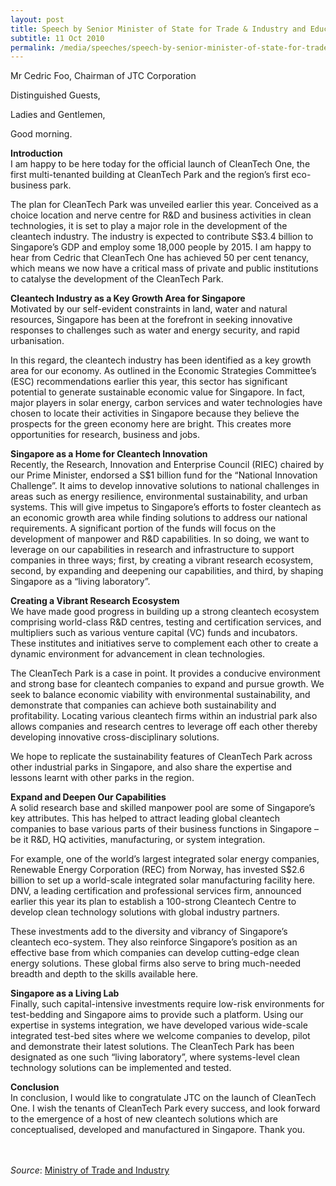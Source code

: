 ```yaml
---
layout: post
title: Speech by Senior Minister of State for Trade & Industry and Education S Iswaran at the Official Launch of CleanTech One
subtitle: 11 Oct 2010
permalink: /media/speeches/speech-by-senior-minister-of-state-for-trade-industry-and-education-s-iswaran-at-the-official-launch-of-cleantech-one-11-october-2010/
---
```


Mr Cedric Foo, Chairman of JTC Corporation

Distinguished Guests,

Ladies and Gentlemen,

Good morning.

**Introduction**  
I am happy to be here today for the official launch of CleanTech One, the first multi-tenanted building at CleanTech Park and the region’s first eco-business park.

The plan for CleanTech Park was unveiled earlier this year. Conceived as a choice location and nerve centre for R&D and business activities in clean technologies, it is set to play a major role in the development of the cleantech industry. The industry is expected to contribute S$3.4 billion to Singapore’s GDP and employ some 18,000 people by 2015. I am happy to hear from Cedric that CleanTech One has achieved 50 per cent tenancy, which means we now have a critical mass of private and public institutions to catalyse the development of the CleanTech Park.


**Cleantech Industry as a Key Growth Area for Singapore**  
Motivated by our self-evident constraints in land, water and natural resources, Singapore has been at the forefront in seeking innovative responses to challenges such as water and energy security, and rapid urbanisation.

In this regard, the cleantech industry has been identified as a key growth area for our economy. As outlined in the Economic Strategies Committee’s (ESC) recommendations earlier this year, this sector has significant potential to generate sustainable economic value for Singapore. In fact, major players in solar energy, carbon services and water technologies have chosen to locate their activities in Singapore because they believe the prospects for the green economy here are bright. This creates more opportunities for research, business and jobs.

**Singapore as a Home for Cleantech Innovation**  
Recently, the Research, Innovation and Enterprise Council (RIEC) chaired by our Prime Minister, endorsed a S$1 billion fund for the “National Innovation Challenge”. It aims to develop innovative solutions to national challenges in areas such as energy resilience, environmental sustainability, and urban systems. This will give impetus to Singapore’s efforts to foster cleantech as an economic growth area while finding solutions to address our national requirements. A significant portion of the funds will focus on the development of manpower and R&D capabilities. In so doing, we want to leverage on our capabilities in research and infrastructure to support companies in three ways; first, by creating a vibrant research ecosystem, second, by expanding and deepening our capabilities, and third, by shaping Singapore as a “living laboratory”.

**Creating a Vibrant Research Ecosystem**  
We have made good progress in building up a strong cleantech ecosystem comprising world-class R&D centres, testing and certification services, and multipliers such as various venture capital (VC) funds and incubators. These institutes and initiatives serve to complement each other to create a dynamic environment for advancement in clean technologies.

The CleanTech Park is a case in point. It provides a conducive environment and strong base for cleantech companies to expand and pursue growth. We seek to balance economic viability with environmental sustainability, and demonstrate that companies can achieve both sustainability and profitability. Locating various cleantech firms within an industrial park also allows companies and research centres to leverage off each other thereby developing innovative cross-disciplinary solutions.

We hope to replicate the sustainability features of CleanTech Park across other industrial parks in Singapore, and also share the expertise and lessons learnt with other parks in the region.

**Expand and Deepen Our Capabilities**  
A solid research base and skilled manpower pool are some of Singapore’s key attributes. This has helped to attract leading global cleantech companies to base various parts of their business functions in Singapore – be it R&D, HQ activities, manufacturing, or system integration.

For example, one of the world’s largest integrated solar energy companies, Renewable Energy Corporation (REC) from Norway, has invested S$2.6 billion to set up a world-scale integrated solar manufacturing facility here. DNV, a leading certification and professional services firm, announced earlier this year its plan to establish a 100-strong Cleantech Centre to develop clean technology solutions with global industry partners.

These investments add to the diversity and vibrancy of Singapore’s cleantech eco-system. They also reinforce Singapore’s position as an effective base from which companies can develop cutting-edge clean energy solutions. These global firms also serve to bring much-needed breadth and depth to the skills available here.

**Singapore as a Living Lab**  
Finally, such capital-intensive investments require low-risk environments for test-bedding and Singapore aims to provide such a platform. Using our expertise in systems integration, we have developed various wide-scale integrated test-bed sites where we welcome companies to develop, pilot and demonstrate their latest solutions. The CleanTech Park has been designated as one such “living laboratory”, where systems-level clean technology solutions can be implemented and tested.

**Conclusion**  
In conclusion, I would like to congratulate JTC on the launch of CleanTech One. I wish the tenants of CleanTech Park every success, and look forward to the emergence of a host of new cleantech solutions which are conceptualised, developed and manufactured in Singapore. Thank you.
<br><br><br>


*Source*: [<a href="https://www.mot.gov.sg/" target="_blank">Ministry of Trade and Industry</a>](https://www.mot.gov.sg/)
